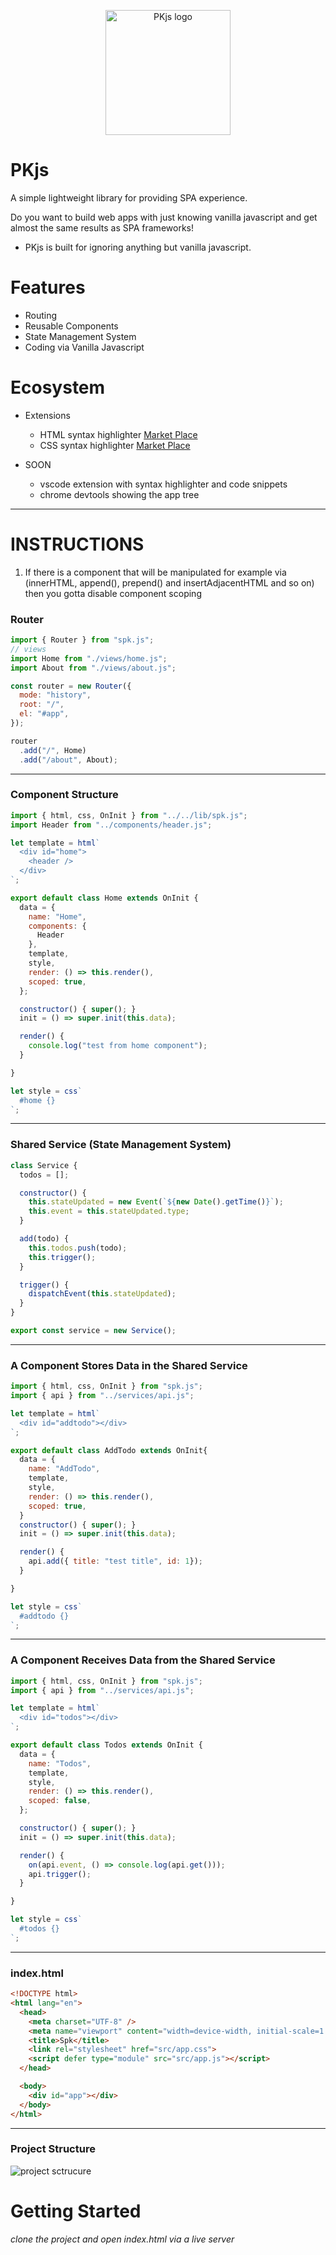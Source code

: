 <p align="center"><img width="200" height="200" src="./pk-logo.png" alt="PKjs logo"></p>

# PKjs

A simple lightweight library for providing SPA experience.

Do you want to build web apps with just knowing vanilla javascript and get almost the same results as SPA frameworks!

* PKjs is built for ignoring anything but vanilla javascript.

# Features
* Routing
* Reusable Components
* State Management System
* Coding via Vanilla Javascript

# Ecosystem
* Extensions
  * HTML syntax highlighter [Market Place](https://marketplace.visualstudio.com/items?itemName=Tobermory.es6-string-html)
  * CSS syntax highlighter [Market Place](https://marketplace.visualstudio.com/items?itemName=jpoissonnier.vscode-styled-components)

* SOON
  * vscode extension with syntax highlighter and code snippets
  * chrome devtools showing the app tree

---
# INSTRUCTIONS
1. If there is a component that will be manipulated for example via (innerHTML, append(), prepend() and insertAdjacentHTML and so on) then you gotta disable component scoping

### Router
```javascript
import { Router } from "spk.js";
// views
import Home from "./views/home.js";
import About from "./views/about.js";

const router = new Router({
  mode: "history",
  root: "/",
  el: "#app",
});

router
  .add("/", Home)
  .add("/about", About);
```

---

### Component Structure
```javascript
import { html, css, OnInit } from "../../lib/spk.js";
import Header from "../components/header.js";

let template = html`
  <div id="home">
    <header />
  </div>
`;

export default class Home extends OnInit {
  data = {
    name: "Home",
    components: {
      Header
    },
    template,
    style,
    render: () => this.render(),
    scoped: true,
  };

  constructor() { super(); }
  init = () => super.init(this.data);

  render() {
    console.log("test from home component");    
  }

}

let style = css`
  #home {}
`;
```
---

### Shared Service (State Management System)
```javascript
class Service {
  todos = [];

  constructor() {
    this.stateUpdated = new Event(`${new Date().getTime()}`);
    this.event = this.stateUpdated.type;
  }

  add(todo) {
    this.todos.push(todo);
    this.trigger();
  }

  trigger() {
    dispatchEvent(this.stateUpdated);
  }
}

export const service = new Service();
```
---

### A Component Stores Data in the Shared Service
```javascript
import { html, css, OnInit } from "spk.js";
import { api } from "../services/api.js";

let template = html`
  <div id="addtodo"></div>
`;

export default class AddTodo extends OnInit{
  data = {
    name: "AddTodo",
    template,
    style,
    render: () => this.render(),
    scoped: true,
  }
  constructor() { super(); }
  init = () => super.init(this.data);

  render() {
    api.add({ title: "test title", id: 1});
  }

}

let style = css`
  #addtodo {}
`;
```
---

### A Component Receives Data from the Shared Service
```javascript
import { html, css, OnInit } from "spk.js";
import { api } from "../services/api.js";

let template = html`
  <div id="todos"></div>
`;

export default class Todos extends OnInit {
  data = {
    name: "Todos",
    template,
    style,
    render: () => this.render(),
    scoped: false,
  };

  constructor() { super(); }
  init = () => super.init(this.data);

  render() {
    on(api.event, () => console.log(api.get()));
    api.trigger();
  }

}

let style = css`
  #todos {}
`;

```

---

### index.html 

```html
<!DOCTYPE html>
<html lang="en">
  <head>
    <meta charset="UTF-8" />
    <meta name="viewport" content="width=device-width, initial-scale=1.0" />
    <title>Spk</title>
    <link rel="stylesheet" href="src/app.css">
    <script defer type="module" src="src/app.js"></script>
  </head>

  <body>
    <div id="app"></div>
  </body>
</html>
```

---

### Project Structure
![project sctrucure](./structure.png)

# Getting Started
*clone the project and open index.html via a live server*